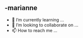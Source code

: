 -marianne
- 
- 🌱 I’m currently learning ...
- 💞️ I’m looking to collaborate on ...
- 📫 How to reach me ...

<!---
lopesribeiromarianne/lopesribeiromarianne is a ✨ special ✨ repository because its `README.md` (this file) appears on your GitHub profile.
You can click the Preview link to take a look at your changes.
--->
